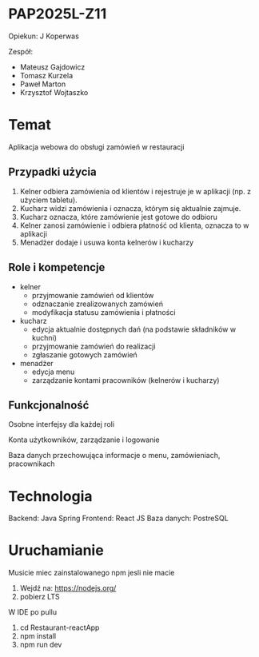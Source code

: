 # PAP2025L-Z11

Opiekun: J Koperwas

Zespół:
- Mateusz Gajdowicz
- Tomasz Kurzela
- Paweł Marton
- Krzysztof Wojtaszko


# Temat

Aplikacja webowa do obsługi zamówień w restauracji

## Przypadki użycia

1. Kelner odbiera zamówienia od klientów i rejestruje je w aplikacji (np. z użyciem tabletu).
2. Kucharz widzi zamówienia i oznacza, którym się aktualnie zajmuje.
3. Kucharz oznacza, które zamówienie jest gotowe do odbioru
4. Kelner zanosi zamówienie i odbiera płatność od klienta, oznacza to w aplikacji
5. Menadżer dodaje i usuwa konta kelnerów i kucharzy

## Role i kompetencje
- kelner
    - przyjmowanie zamówień od klientów
    - odznaczanie zrealizowanych zamówień
    - modyfikacja statusu zamówienia i płatności
- kucharz
    - edycja aktualnie dostępnych dań (na podstawie składników w kuchni)
    - przyjmowanie zamówień do realizacji
    - zgłaszanie gotowych zamówień
- menadżer
    - edycja menu
    - zarządzanie kontami pracowników (kelnerów i kucharzy)

## Funkcjonalność

Osobne interfejsy dla każdej roli

Konta użytkowników, zarządzanie i logowanie

Baza danych przechowująca informacje o menu, zamówieniach, pracownikach

# Technologia

Backend: Java Spring
Frontend: React JS
Baza danych: PostreSQL

# Uruchamianie
Musicie miec zainstalowanego npm jesli nie macie

1. Wejdź na: https://nodejs.org/
2. pobierz LTS 

W IDE po pullu
1. cd Restaurant-reactApp
2. npm install
3. npm run dev

